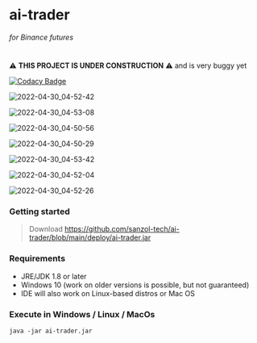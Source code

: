 # ai-trader 

*for Binance futures*

#
:warning: **THIS PROJECT IS UNDER CONSTRUCTION** :warning: and is very buggy yet

[![Codacy Badge](https://app.codacy.com/project/badge/Grade/1698016b6e03498583a8a8fa2ec0d9e3)](https://www.codacy.com/gh/sanzol-tech/ai-trader/dashboard?utm_source=github.com&amp;utm_medium=referral&amp;utm_content=sanzol-tech/ai-trader&amp;utm_campaign=Badge_Grade)


![2022-04-30_04-52-42](https://user-images.githubusercontent.com/68629815/166097116-e6facd15-6480-4439-ad13-dd4e560253d3.png)

![2022-04-30_04-53-08](https://user-images.githubusercontent.com/68629815/166097345-d4bc6d27-ba58-4269-a25e-c5cc991c01c8.png)

![2022-04-30_04-50-56](https://user-images.githubusercontent.com/68629815/166097145-acc3202e-7d3b-4aff-9444-4b787f7615fd.png)

![2022-04-30_04-50-29](https://user-images.githubusercontent.com/68629815/166097163-4482ff23-48ec-44dc-9b62-f8871835f31c.png)

![2022-04-30_04-53-42](https://user-images.githubusercontent.com/68629815/166097184-c75049c3-690a-4ce6-b8bc-7602a34e9925.png)

![2022-04-30_04-52-04](https://user-images.githubusercontent.com/68629815/166097198-18f2e943-f54f-4cf6-93b7-59554385ca51.png)

![2022-04-30_04-52-26](https://user-images.githubusercontent.com/68629815/166097220-259b58b6-436c-4d8d-b7ff-3f7cecd861e9.png)


### Getting started
> Download
https://github.com/sanzol-tech/ai-trader/blob/main/deploy/ai-trader.jar


### Requirements
- JRE/JDK 1.8 or later
- Windows 10 (work on older versions is possible, but not guaranteed)
- IDE will also work on Linux-based distros or Mac OS


### Execute in Windows / Linux / MacOs
```
java -jar ai-trader.jar
```

